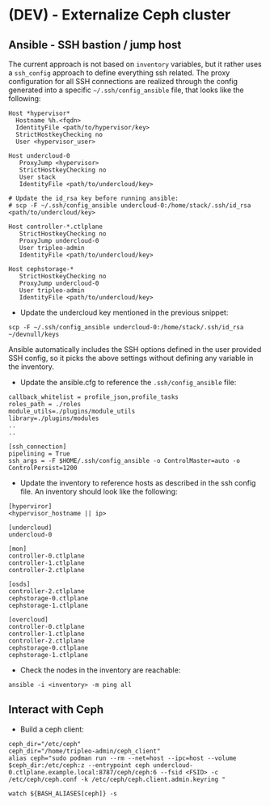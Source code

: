 # (DEV) - Externalize Ceph cluster

## Ansible - SSH bastion / jump host

The current approach is not based on `inventory` variables, but it rather uses
a `ssh_config` approach to define everything ssh related.
The proxy configuration for all SSH connections are realized through the config
generated into a specific `~/.ssh/config_ansible` file, that looks like the
following:

```
Host *hypervisor*
  Hostname %h.<fqdn>
  IdentityFile <path/to/hypervisor/key>
  StrictHostkeyChecking no
  User <hypervisor_user>

Host undercloud-0
   ProxyJump <hypervisor>
   StrictHostkeyChecking no
   User stack
   IdentityFile <path/to/undercloud/key>

# Update the id_rsa key before running ansible:
# scp -F ~/.ssh/config_ansible undercloud-0:/home/stack/.ssh/id_rsa <path/to/undercloud/key>

Host controller-*.ctlplane
   StrictHostkeyChecking no
   ProxyJump undercloud-0
   User tripleo-admin
   IdentityFile <path/to/undercloud/key>

Host cephstorage-*
   StrictHostkeyChecking no
   ProxyJump undercloud-0
   User tripleo-admin
   IdentityFile <path/to/undercloud/key>
```

- Update the undercloud key mentioned in the previous snippet:

```
scp -F ~/.ssh/config_ansible undercloud-0:/home/stack/.ssh/id_rsa ~/devnull/keys
```

Ansible automatically includes the SSH options defined in the user provided
SSH config, so it picks the above settings without defining any variable in the
inventory.

- Update the ansible.cfg to reference the `.ssh/config_ansible` file:

```
callback_whitelist = profile_json,profile_tasks
roles_path = ./roles
module_utils=./plugins/module_utils
library=./plugins/modules
..
..

[ssh_connection]
pipelining = True
ssh_args = -F $HOME/.ssh/config_ansible -o ControlMaster=auto -o ControlPersist=1200
```

- Update the inventory to reference hosts as described in the ssh config file.
  An inventory should look like the following:

```
[hyperviror]
<hypervisor_hostname || ip>

[undercloud]
undercloud-0

[mon]
controller-0.ctlplane
controller-1.ctlplane
controller-2.ctlplane

[osds]
controller-2.ctlplane
cephstorage-0.ctlplane
cephstorage-1.ctlplane

[overcloud]
controller-0.ctlplane
controller-1.ctlplane
controller-2.ctlplane
cephstorage-0.ctlplane
cephstorage-1.ctlplane
```

- Check the nodes in the inventory are reachable:

```
ansible -i <inventory> -m ping all
```

## Interact with Ceph

- Build a ceph client:

```
ceph_dir="/etc/ceph"
ceph_dir="/home/tripleo-admin/ceph_client"
alias ceph="sudo podman run --rm --net=host --ipc=host --volume $ceph_dir:/etc/ceph:z --entrypoint ceph undercloud-0.ctlplane.example.local:8787/ceph/ceph:6 --fsid <FSID> -c /etc/ceph/ceph.conf -k /etc/ceph/ceph.client.admin.keyring "

watch ${BASH_ALIASES[ceph]} -s
```

